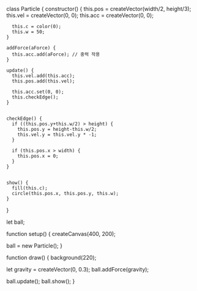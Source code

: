 class Particle {
    constructor() {
      this.pos = createVector(width/2, height/3);
      this.vel = createVector(0, 0);
      this.acc = createVector(0, 0);
  
      this.c = color(0);
      this.w = 50;
    }
  
    addForce(aForce) {
      this.acc.add(aForce); // 중력 작용
    }
  
    update() {
      this.vel.add(this.acc);
      this.pos.add(this.vel);
  
      this.acc.set(0, 0);
      this.checkEdge();
    }
  
  
    checkEdge() {
      if ((this.pos.y+this.w/2) > height) {
        this.pos.y = height-this.w/2;
        this.vel.y = this.vel.y * -1;
      }
      
      if (this.pos.x > width) {
        this.pos.x = 0;
      }
    }
  
  
    show() {
      fill(this.c);
      circle(this.pos.x, this.pos.y, this.w);
    }
  }
  
let ball;

function setup() {
  createCanvas(400, 200);

  ball = new Particle();
}


function draw() {
  background(220);

  let gravity = createVector(0, 0.3);
  ball.addForce(gravity);

  ball.update();
  ball.show();
}
